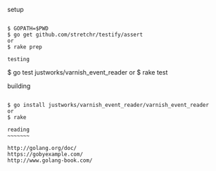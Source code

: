setup
~~~~~

$ GOPATH=$PWD
$ go get github.com/stretchr/testify/assert
or
$ rake prep

testing
~~~~~~~

$ go test justworks/varnish_event_reader
or
$ rake test

building
~~~~~~~~

$ go install justworks/varnish_event_reader/varnish_event_reader
or
$ rake

reading
~~~~~~~

http://golang.org/doc/
https://gobyexample.com/
http://www.golang-book.com/

